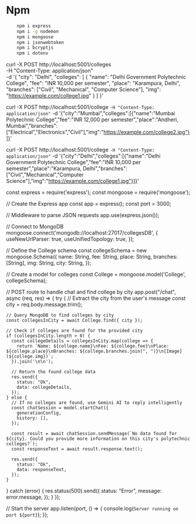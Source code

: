 # Npm 

```sh
    npm i express
    npm i -g nodemon
    npm i mongoose
    npm i jsonwebtoken
    npm i bcryptjs
    npm i dotenv
```

curl -X POST http://localhost:5001/colleges \
-H "Content-Type: application/json" \
-d '{
  "city": "Delhi",
  "colleges": [
    {
      "name": "Delhi Government Polytechnic College",
      "fee": "INR 10,000 per semester",
      "place": "Karampura, Delhi",
      "branches": ["Civil", "Mechanical", "Computer Science"],
      "img": "https://example.com/college1.jpg"
    }
  ]
}'

curl -X POST http://localhost:5001/college `
-H "Content-Type: application/json" `
-d '{"city":"Mumbai","colleges":[{"name":"Mumbai Polytechnic College","fee":"INR 12,000 per semester","place":"Andheri, Mumbai","branches":["Electrical","Electronics","Civil"],"img":"https://example.com/college2.jpg"}]}'

curl -X POST http://localhost:5001/college `
-H "Content-Type: application/json" `
-d '{"city":"Delhi","colleges":[{"name":"Delhi Government Polytechnic College","fee":"INR 10,000 per semester","place":"Karampura, Delhi","branches":["Civil","Mechanical","Computer Science"],"img":"https://example.com/college1.jpg"}]}'


const express = require('express');
const mongoose = require('mongoose');

// Create the Express app
const app = express();
const port = 3000;

// Middleware to parse JSON requests
app.use(express.json());

// Connect to MongoDB
mongoose.connect('mongodb://localhost:27017/collegesDB', {
  useNewUrlParser: true,
  useUnifiedTopology: true,
});

// Define the College schema
const collegeSchema = new mongoose.Schema({
  name: String,
  fee: String,
  place: String,
  branches: [String],
  img: String,
  city: String,
});

// Create a model for colleges
const College = mongoose.model('College', collegeSchema);

// POST route to handle chat and find college by city
app.post("/chat", async (req, res) => {
  try {
    // Extract the city from the user's message
    const city = req.body.message.trim();

    // Query MongoDB to find colleges by city
    const collegesInCity = await College.find({ city });

    // Check if colleges are found for the provided city
    if (collegesInCity.length > 0) {
      const collegeDetails = collegesInCity.map(college => {
        return `Name: ${college.name}\nFee: ${college.fee}\nPlace: ${college.place}\nBranches: ${college.branches.join(", ")}\n[Image](${college.img})`;
      }).join('\n\n');

      // Return the found college data
      res.send({
        status: "Ok",
        data: collegeDetails,
      });
    } else {
      // If no colleges are found, use Gemini AI to reply intelligently
      const chatSession = model.startChat({
        generationConfig,
        history: [],
      });

      const result = await chatSession.sendMessage(`No data found for ${city}. Could you provide more information on this city's polytechnic colleges?`);
      const responseText = await result.response.text();

      res.send({
        status: "Ok",
        data: responseText,
      });
    }
  } catch (error) {
    res.status(500).send({
      status: "Error",
      message: error.message,
    });
  }
});

// Start the server
app.listen(port, () => {
  console.log(`Server running on port ${port}`);
});

